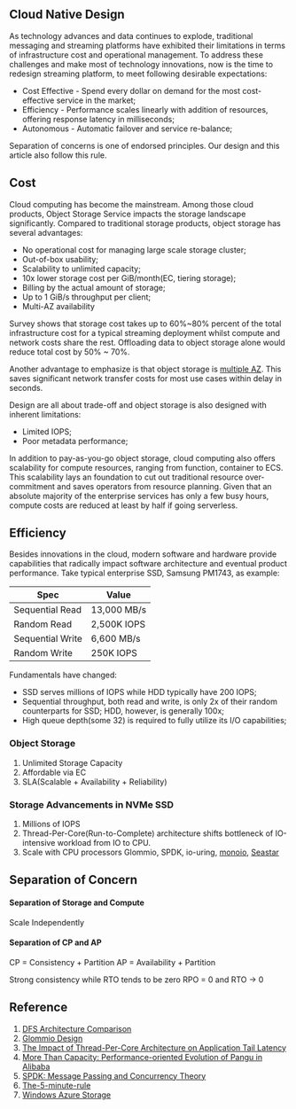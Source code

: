 ## Cloud Native Design

As technology advances and data continues to explode, traditional messaging and streaming platforms have exhibited their limitations in terms of infrastructure cost and operational management. To address these challenges and make most of technology innovations, now is the time to redesign streaming platform, to meet following desirable expectations:

* Cost Effective - Spend every dollar on demand for the most cost-effective service in the market;
* Efficiency - Performance scales linearly with addition of resources, offering response latency in milliseconds;
* Autonomous - Automatic failover and service re-balance;

Separation of concerns is one of endorsed principles. Our design and this article also follow this rule.

## Cost
Cloud computing has become the mainstream. Among those cloud products, Object Storage Service impacts the storage landscape significantly. Compared to traditional storage products, object storage has several advantages:

* No operational cost for managing large scale storage cluster;
* Out-of-box usability;
* Scalability to unlimited capacity;
* 10x lower storage cost per GiB/month(EC, tiering storage);
* Billing by the actual amount of storage;
* Up to 1 GiB/s throughput per client;
* Multi-AZ availability

Survey shows that storage cost takes up to 60%~80% percent of the total infrastructure cost for a typical streaming deployment whilst compute and network costs share the rest. Offloading data to object storage alone would reduce total cost by 50% ~ 70%.

Another advantage to emphasize is that object storage is [multiple AZ](https://aws.amazon.com/s3/faqs/?nc1=h_ls). This saves significant network transfer costs for most use cases within delay in seconds.

Design are all about trade-off and object storage is also designed with inherent limitations:
* Limited IOPS;
* Poor metadata performance;

In addition to pay-as-you-go object storage, cloud computing also offers scalability for compute resources, ranging from function, container to ECS. This scalability lays an foundation to cut out traditional resource over-commitment and saves operators from resource planning. Given that an absolute majority of the enterprise services has only a few busy hours, compute costs are reduced at least by half if going serverless.

## Efficiency

Besides innovations in the cloud, modern software and hardware provide capabilities that radically impact software architecture and eventual product performance. Take typical enterprise SSD, Samsung PM1743, as example:

| Spec            | Value       |
| ----------------| ----------- |
| Sequential Read | 13,000 MB/s |
| Random Read     | 2,500K IOPS |
| Sequential Write| 6,600 MB/s  |
| Random Write    | 250K IOPS   |

Fundamentals have changed:
* SSD serves millions of IOPS while HDD typically have 200 IOPS;
* Sequential throughput, both read and write, is only 2x of their random counterparts for SSD; HDD, however, is generally 100x;
* High queue depth(some 32) is required to fully utilize its I/O capabilities;


### Object Storage
1. Unlimited Storage Capacity
2. Affordable via EC
3. SLA(Scalable + Availability + Reliability)

### Storage Advancements in NVMe SSD
1. Millions of IOPS
2. Thread-Per-Core(Run-to-Complete) architecture shifts bottleneck of IO-intensive workload from IO to CPU.
3. Scale with CPU processors
   Glommio, SPDK, io-uring, [monoio](https://github.com/bytedance/monoio), [Seastar](http://seastar.io/)

## Separation of Concern

#### Separation of Storage and Compute
Scale Independently

#### Separation of CP and AP
CP = Consistency + Partition
AP = Availability + Partition

Strong consistency while RTO tends to be zero
RPO = 0 and RTO -> 0


## Reference
1. [DFS Architecture Comparison](https://www.infoq.com/articles/dfs-architecture-comparison/)
2. [Glommio Design](https://www.datadoghq.com/blog/engineering/introducing-glommio/)
3. [The Impact of Thread-Per-Core Architecture on Application Tail Latency](https://helda.helsinki.fi//bitstream/handle/10138/313642/tpc_ancs19.pdf?sequence=1)
4. [More Than Capacity: Performance-oriented Evolution of Pangu in Alibaba](https://www.usenix.org/conference/fast23/presentation/li-qiang-deployed)
5. [SPDK: Message Passing and Concurrency Theory](https://spdk.io/doc/concurrency.html)
6. [The-5-minute-rule](https://www.allthingsdistributed.com/2012/08/the-5-minute-rule.html)
7. [Windows Azure Storage](https://www.cs.purdue.edu/homes/csjgwang/CloudNativeDB/AzureStorageSOSP11.pdf)
